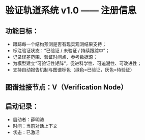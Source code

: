 # 验证轨道系统 v1.0 —— 注册信息

## 功能目标：
- 跟踪每一个结构预测是否有现实观测结果支持；
- 标注验证状态：“已验证 / 未验证 / 持续跟踪中”；
- 记录误差范围、验证时间点、参考数据源；
- 为模型建立“可验证性矩阵”，促进科学性、可追溯性、可改进性；
- 支持自动报告机制与图谱标色（绿色=已验证，灰色=待验证）

## 图谱挂接节点：V（Verification Node）

## 启动记录：
- 启动者：薛明涛
- 时间：当前对话上下文
- 状态：已激活